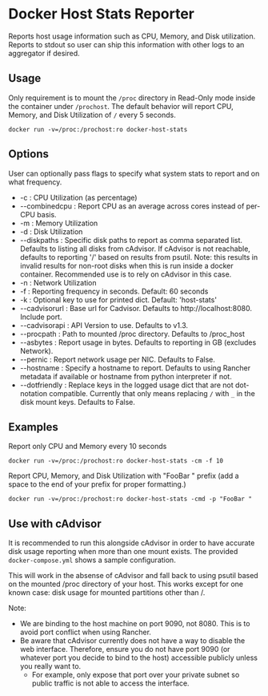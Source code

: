 # Docker Host Stats Reporter
Reports host usage information such as CPU, Memory, and Disk utilization.
Reports to stdout so user can ship this information with other logs to an
aggregator if desired.

## Usage
Only requirement is to mount the `/proc` directory in Read-Only mode inside the
container under `/prochost`. The default behavior will report CPU, Memory, and
Disk Utilization of `/` every 5 seconds.

    docker run -v=/proc:/prochost:ro docker-host-stats

## Options
User can optionally pass flags to specify what system stats to report and
on what frequency.

* -c              : CPU Utilization (as percentage)
* --combinedcpu   : Report CPU as an average across cores instead of per-CPU basis.
* -m              : Memory Utilization
* -d              : Disk Utilization
* --diskpaths     : Specific disk paths to report as comma separated list.
                    Defaults to listing all disks from cAdvisor.
                    If cAdvisor is not reachable, defaults to reporting '/'
                    based on results from psutil.
                    Note: this results in invalid results for non-root disks
                    when this is run inside a docker container. Recommended use
                    is to rely on cAdvisor in this case.
* -n              : Network Utilization
* -f              : Reporting frequency in seconds. Default: 60 seconds
* -k              : Optional key to use for printed dict. Default: 'host-stats'
* --cadvisorurl   : Base url for Cadvisor. Defaults to http://localhost:8080. Include port.
* --cadvisorapi   : API Version to use. Defaults to v1.3.
* --procpath      : Path to mounted /proc directory. Defaults to /proc_host
* --asbytes       : Report usage in bytes. Defaults to reporting in GB (excludes Network).
* --pernic        : Report network usage per NIC. Defaults to False.
* --hostname      : Specify a hostname to report. Defaults to using Rancher
                    metadata if available or hostname from python interpreter if not.
* --dotfriendly   : Replace keys in the logged usage dict that are not dot-notation
                    compatible. Currently that only means replacing `/` with `_`
                    in the disk mount keys. Defaults to False.

## Examples

Report only CPU and Memory every 10 seconds

    docker run -v=/proc:/prochost:ro docker-host-stats -cm -f 10

Report CPU, Memory, and Disk Utilization with "FooBar " prefix (add a space
to the end of your prefix for proper formatting.)

    docker run -v=/proc:/prochost:ro docker-host-stats -cmd -p "FooBar "

## Use with cAdvisor

It is recommended to run this alongside cAdvisor in order to have accurate
disk usage reporting when more than one mount exists. The provided
`docker-compose.yml` shows a sample configuration.

This will work in the absense of cAdvisor and fall back to using psutil based
on the mounted /proc directory of your host. This works except for one known
case: disk usage for mounted partitions other than /.

Note:
* We are binding to the host machine on port 9090, not 8080. This is to avoid
port conflict when using Rancher.
* Be aware that cAdvisor currently does not have a way to disable the web
interface. Therefore, ensure you do not have port 9090 (or whatever port you
decide to bind to the host) accessible publicly unless you really want to.
    * For example, only expose that port over your private subnet so public
    traffic is not able to access the interface.
